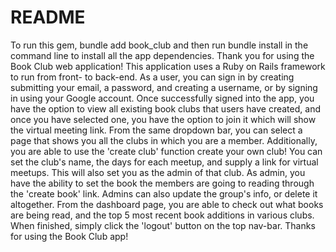 # README
To run this gem, bundle add book_club and then run bundle install in the command line to install all the app dependencies. 
Thank you for using the Book Club web application! This application uses a Ruby on Rails framework to run from front- to back-end. As a user, you can sign in by creating submitting your email, a password, and creating a username, or by signing in using your Google account. Once successfully signed into the app, you have the option to view all existing book clubs that users have created, and once you have selected one, you have the option to join it which will show the virtual meeting link. From the same dropdown bar, you can select a page that shows you all the clubs in which you are a member.
Additionally, you are able to use the 'create club' function create your own club! You can set the club's name, the days for each meetup, and supply a link for virtual meetups. This will also set you as the admin of that club. As admin, you have the ability to set the book the members are going to reading through the 'create book' link. Admins can also update the group's info, or delete it altogether. 
From the dashboard page, you are able to check out what books are being read, and the top 5 most recent book additions in various clubs. 
When finished, simply click the 'logout' button on the top nav-bar.
Thanks for using the Book Club app!
